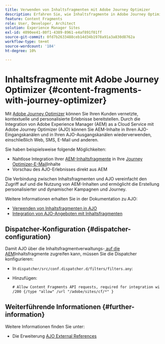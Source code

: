 ```yaml
---
title: Verwenden von Inhaltsfragmenten mit Adobe Journey Optimizer
description: Erfahren Sie, wie Inhaltsfragmente in Adobe Journey Optimizer integriert und verwendet werden können.
feature: Content Fragments
role: User, Developer, Architect
solution: Experience Manager Sites
exl-id: 4090ee41-80f1-4389-8961-e4af891f01ff
source-git-commit: 0fd7b2633488ceb14d34b1978a91a3a830d8762a
workflow-type: tm+mt
source-wordcount: '184'
ht-degree: 10%

---
```


# Inhaltsfragmente mit Adobe Journey Optimizer {#content-fragments-with-journey-optimizer}

Mit [Adobe Journey Optimizer](https://experienceleague.adobe.com/de/docs/journey-optimizer/using/get-started/get-started) können Sie Ihren Kunden vernetzte, kontextuelle und personalisierte Erlebnisse bereitstellen. Durch die Integration von Adobe Experience Manager (AEM) as a Cloud Service mit Adobe Journey Optimizer (AJO) können Sie AEM-Inhalte in Ihren AJO-Eingangskanälen und in Ihren AJO-Ausgangskanälen wiederverwenden, einschließlich Web, SMS, E-Mail und anderen.

Sie haben beispielsweise folgende Möglichkeiten:

* Nahtlose Integration Ihrer [AEM-Inhaltsfragmente](/help/sites-cloud/administering/content-fragments/overview.md) in Ihre [Journey Optimizer-E-Mail](https://experienceleague.adobe.com/de/docs/journey-optimizer/using/channels/email/email-landing-page)Inhalte
* Vorschau des AJO-Erlebnisses direkt aus AEM

Die Verbindung zwischen Inhaltsfragmenten und AJO vereinfacht den Zugriff auf und die Nutzung von AEM-Inhalten und ermöglicht die Erstellung personalisierter und dynamischer Kampagnen und Journey.

Weitere Informationen erhalten Sie in der Dokumentation zu AJO:

* [Verwenden von Inhaltsfragmenten in AJO](https://experienceleague.adobe.com/docs/journey-optimizer/using/integrations/aem-fragments.html?lang=de#integrations)
* [Integration von AJO-Angeboten mit Inhaltsfragmenten](https://experienceleague.adobe.com/de/docs/journey-optimizer/using/decisioning/offer-decisioning/managing-offers-in-the-offer-library/configure-offers/add-representations#urls)

## Dispatcher-Konfiguration {#dispatcher-configuration}

Damit AJO über die Inhaltsfragmentverwaltungs-[ auf die AEM](https://developer.adobe.com/experience-cloud/experience-manager-apis/api/stable/sites/)Inhaltsfragmente zugreifen kann, müssen Sie die Dispatcher konfigurieren:

* In `dispatcher/src/conf.dispatcher.d/filters/filters.any`:

* Hinzufügen:

  ```xml
  # Allow Content Fragments API requests, required for integration with AJO 
  /200 {/type "allow" /url "/adobe/sites/cf/*" }
  ```

## Weiterführende Informationen {#further-information}

Weitere Informationen finden Sie unter:

* Die Erweiterung [AJO External References](/help/sites-cloud/administering/content-fragments/extension-content-fragment-ajo-external-references.md)
